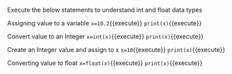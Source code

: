 Execute the below statements to understand int and float data types

 Assigning value to a variable `x=10.2`{{execute}}
 `print(x)`{{execute}}

 Convert value to an Integer `x=int(x)`{{execute}}
 `print(x)`{{execute}}

 Create an Integer value and assign to x `x=10`{{execute}}
 `print(x)`{{execute}}

  Converting value to float `x=float(x)`{{execute}}
 `print(x)`{{execute}}

